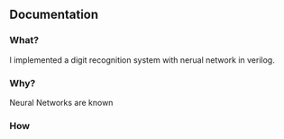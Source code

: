 ## Documentation


### What?

I implemented a digit recognition system with nerual network in verilog.

### Why?

Neural Networks are known

### How
